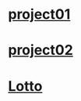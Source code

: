 # <a href="./project01" class="test">project01</a>
# <a href="./project02">project02</a>
# <a href="./lotto">Lotto</a>
